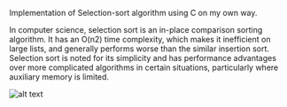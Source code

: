 Implementation of Selection-sort algorithm using C on my own way.

In computer science, selection sort is an in-place comparison sorting algorithm. It has an O(n2) time complexity, which makes it inefficient on large lists, and generally performs worse than the similar insertion sort. Selection sort is noted for its simplicity and has performance advantages over more complicated algorithms in certain situations, particularly where auxiliary memory is limited.

![alt text](https://upload.wikimedia.org/wikipedia/commons/b/b0/Selection_sort_animation.gi)
